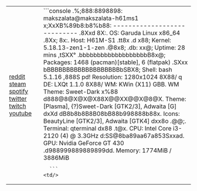 <table>
  <tr>
    <td>
      <a href="https://www.reddit.com/u/Phineas_123123">reddit</a><br />
      <a href="https://steamcommunity.com/profiles/76561199368795422">steam</a><br />
      <a href="https://open.spotify.com/user/31y7d5yswpaxbw2apaymgcxmzh5u">spotify</a><br />
      <a href="https://twitter.com/Phineasnyes">twitter</a><br />
      <a href="https://www.twitch.tv/phineas_123123">twitch</a><br />
      <a href="https://www.youtube.com/channel/UCiFxw0Muro7FWg7i0sSI6Lw">youtube</a><br />
    <td/>
    <td>
      ```console
                         .%;888:8898898:                makszalata@makszalata-h61ms1 
                       x;XxXB%89b8:b8%b88:              ----------------------------
                    .8Xxd                8X:.           OS: Garuda Linux x86_64
                  .8Xx;                    8x:.         Host: H61M-S1
                .tt8x          .d            x88;       Kernel: 5.18.13-zen1-1-zen
             .@8x8;          .db:              xx@;     Uptime: 28 mins
           ,tSXX°          .bbbbbbbbbbbbbbbbbbbB8x@;    Packages: 1468 (pacman)[stable], 6 (flatpak)
         .SXxx            bBBBBBBBBBBBBBBBBBBBbSBX8;    Shell: bash 5.1.16
       ,888S                                     pd!    Resolution: 1280x1024
      8X88/                                       q     DE: LXQt 1.1.0
      8X88/                                             WM: KWin (X11)
      GBB.                                              WM Theme: Sweet-Dark
       x%88        d888@8@X@X@X88X@@XX@@X@8@X.          Theme:  [Plasma], {?}Sweet-Dark [GTK2/3], Adwaita [G]
         dxXd    dB8b8b8B8B08bB88b998888b88x.           Icons: BeautyLine [GTK2/3], Adwaita [GTK4]
          dxx8o                      .@@;.              Terminal: qterminal
            dx88                   .t@x.                CPU: Intel Core i3-2120 (4) @ 3.3GHz
              d:SS@8ba89aa67a853Sxxad.                  GPU: Nvidia GeForce GT 430
                .d988999889889899dd.                    Memory: 1774MiB / 3886MiB

      ```
    <td/>
  <tr/>
</table>
